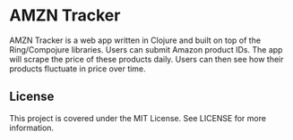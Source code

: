 # AMZN Tracker

AMZN Tracker is a web app written in Clojure and built on top of the Ring/Compojure libraries. Users can submit Amazon product IDs. The app will scrape the price of these products daily. Users can then see how their products fluctuate in price over time.

## License

This project is covered under the MIT License. See LICENSE for more information.
